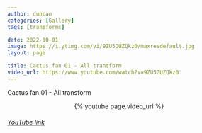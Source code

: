 ```yaml
---
author: duncan
categories: [Gallery]
tags: [transforms]

date: 2022-10-01
image: https://i.ytimg.com/vi/9ZU5GUZQkz0/maxresdefault.jpg
layout: page

title: Cactus fan 01 - All transform
video_url: https://www.youtube.com/watch?v=9ZU5GUZQkz0
---
```


Cactus fan 01 - All transform

<center>{% youtube page.video_url %}</center>

<h6><a target = "_blank" href="https://www.youtube.com/embed/{{page.video_id}}">YouTube link</a></h6>